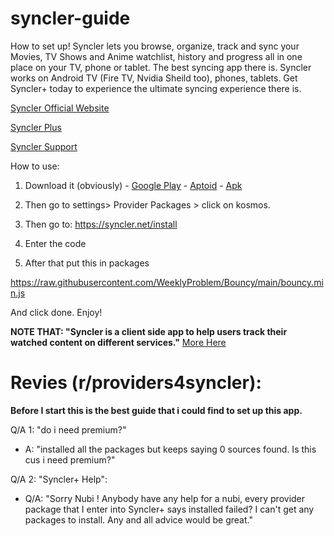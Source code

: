 # syncler-guide
How to set up! Syncler lets you browse, organize, track and sync your Movies, TV Shows and Anime watchlist, history and progress all in one place on your TV, phone or tablet. The best syncing app there is. Syncler works on Android TV (Fire TV, Nvidia Sheild too), phones, tablets. Get Syncler+ today to experience the ultimate syncing experience there is.

[Syncler Official Website](https://syncler.net/)

[Syncler Plus](https://syncler.net/plus)

[Syncler Support](https://syncler.net/plus-support)

How to use:

1. Download it (obviously) -  [Google Play](https://play.google.com/store/apps/details?id=com.syncler) - [Aptoid](https://syncler.en.aptoide.com/app) - [Apk](https://syncler.net/d)

2. Then go to settings> Provider Packages > click on kosmos.

3. Then go to: https://syncler.net/install

4. Enter the code

5. After that put this in packages

https://raw.githubusercontent.com/WeeklyProblem/Bouncy/main/bouncy.min.js

And click done.
Enjoy!

**NOTE THAT: "Syncler is a client side app to help users track their watched content on different services."** [More Here](https://syncler.net/disclaimer)

# Revies (r/providers4syncler): 

**Before I start this is the best guide that i could find to set up this app.**

Q/A 1: "do i need premium?"

- A: "installed all the packages but keeps saying 0 sources found. Is this cus i need premium?"

Q/A 2: "Syncler+ Help":

- Q/A: "Sorry Nubi ! Anybody have any help for a nubi, every provider package that I enter into Syncler+ says installed failed? I can't get any packages to install. Any and all advice would be great."
